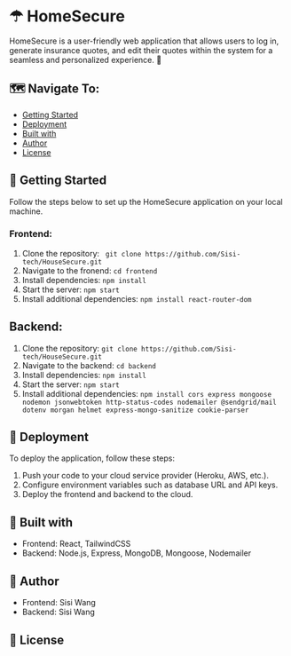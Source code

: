 # ☂ HomeSecure  

HomeSecure is a user-friendly web application that allows users to log in, generate insurance quotes, and edit their quotes within the system for a seamless and personalized experience. 🚀

## 🗺️ Navigate To:
- [Getting Started](#getting-started)
- [Deployment](#deployment)
- [Built with](#built-with)
- [Author](#author)
- [License](#license)

## 🌼 Getting Started  
Follow the steps below to set up the HomeSecure application on your local machine.

### Frontend:
1. Clone the repository: ``` git clone https://github.com/Sisi-tech/HouseSecure.git```
2. Navigate to the fronend: ```cd frontend```
3. Install dependencies: ```npm install```
4. Start the server: ```npm start```
5. Install additional dependencies: ```npm install react-router-dom```
## Backend:
1. Clone the repository: ```git clone https://github.com/Sisi-tech/HouseSecure.git```
2. Navigate to the backend: ```cd backend```
3. Install dependencies: ```npm install```
4. Start the server: ```npm start```
5. Install additional dependencies: ```npm install cors express mongoose nodemon jsonwebtoken http-status-codes nodemailer @sendgrid/mail dotenv morgan helmet express-mongo-sanitize cookie-parser```
   
## 🚀 Deployment
To deploy the application, follow these steps:
  1. Push your code to your cloud service provider (Heroku, AWS, etc.).
  2. Configure environment variables such as database URL and API keys.
  3. Deploy the frontend and backend to the cloud.

## 🔨 Built with
* Frontend: React, TailwindCSS
* Backend: Node.js, Express, MongoDB, Mongoose, Nodemailer

## 📜 Author
* Frontend: Sisi Wang
* Backend: Sisi Wang

## 📝 License

  
 
